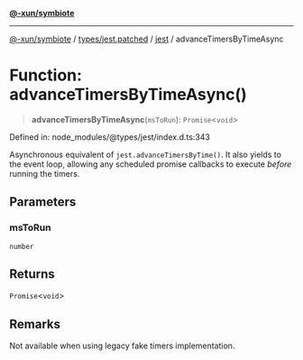 [**@-xun/symbiote**](../../../../../README.md)

***

[@-xun/symbiote](../../../../../README.md) / [types/jest.patched](../../../README.md) / [jest](../README.md) / advanceTimersByTimeAsync

# Function: advanceTimersByTimeAsync()

> **advanceTimersByTimeAsync**(`msToRun`): `Promise`\<`void`\>

Defined in: node\_modules/@types/jest/index.d.ts:343

Asynchronous equivalent of `jest.advanceTimersByTime()`. It also yields to the event loop,
allowing any scheduled promise callbacks to execute _before_ running the timers.

## Parameters

### msToRun

`number`

## Returns

`Promise`\<`void`\>

## Remarks

Not available when using legacy fake timers implementation.
